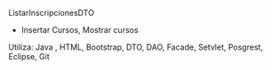 ListarInscripcionesDTO

- Insertar Cursos, Mostrar cursos

Utiliza: Java , HTML, Bootstrap, DTO, DAO, Facade, Setvlet, Posgrest, Eclipse, Git
